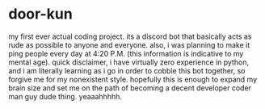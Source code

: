 # door-kun
my first ever actual coding project. its a discord bot that basically acts as rude as possible to anyone and everyone. also, i was planning to make it ping people every day at 4:20 P.M. (this information is indicative to my mental age). quick disclaimer, i have virtually zero experience in python, and i am literally learning as i go in order to cobble this bot together, so forgive me for my nonexistent style. hopefully this is enough to expand my brain size and set me on the path of becoming a decent developer coder man guy dude thing. yeaaahhhhh. 

